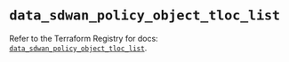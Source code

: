 # `data_sdwan_policy_object_tloc_list`

Refer to the Terraform Registry for docs: [`data_sdwan_policy_object_tloc_list`](https://registry.terraform.io/providers/ciscodevnet/sdwan/0.8.0/docs/data-sources/policy_object_tloc_list).
